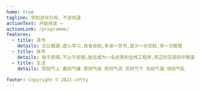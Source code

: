 ```yaml
---
home: true
tagline: 学如逆水行舟、不进则退
actionText: 开始阅读 →
actionLink: /programme/
features:
  - title: 读书
    details: 文以载道,虚心学习,自省自知,多读一页书,就少一分无知,多一分智慧
  - title: 技术
    details: 始于前端,不止于前端,励志成为一名优秀的全栈工程师,真正的实现码中致富
  - title: 生活
    details: 怒则气上 喜则气缓 思则气结 悲则气消 恐则气下 忧则气凝 惊则气乱

footer: Copyright © 2021-chtty
---
```

